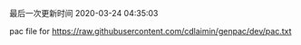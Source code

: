 最后一次更新时间 2020-03-24 04:35:03
	
pac file for https://raw.githubusercontent.com/cdlaimin/genpac/dev/pac.txt

